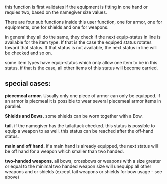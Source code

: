 this function is first validates if the equipment is fitting in one hand or requies two, based on the namegiver size values.

There are four sub functions inside this user function, one for armor, one for equipments, one for shields and one for weapons.

in general they all do the same, they check if the next equip-status in line is available for the item type. If that is the case the equiped status rotates toward that status. If that status is not available, the next status in line will be checked and so on. 

some item types have equip-status which only allow one item to be in this status. if that is the case, all other items of this status will become carried.


## special cases:
**piecemeal armor.** Usually only one piece of armor can only be equipped. if an armor is piecmeal it is possible to wear several piecemeal armor items in parallel.

**Shields and Bows.** some shields can be worn together with a Bow.

**tail.** if the namegiver has the tailattack checked. this status is possible to equip a weapon to as well. this status can be reached after the off-hand status.

**main and off hand.** if a main hand is already equipped, the next status will be off hand for a weapon which smaller than two handed.

**two-handed weapons.** all bows, crossbows or weapons with a size greater or equal to the minimal two handed weapon size will unequipp all other weapons and or shields (except tail weapons or shields for bow usage - see above)
